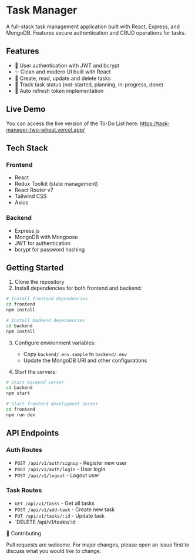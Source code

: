 # Task Manager

A full-stack task management application built with React, Express, and MongoDB. Features secure authentication and CRUD operations for tasks.

## Features

- 🔐 User authentication with JWT and bcrypt
- ✨ Clean and modern UI built with React
- 📝 Create, read, update and delete tasks
- 🎯 Track task status (not-started, planning, in-progress, done)
- 🔄 Auto refresh token implementation

## Live Demo

You can access the live version of the To-Do List here: https://task-manager-two-wheat.vercel.app/

## Tech Stack

### Frontend

- React
- Redux Toolkit (state management)
- React Router v7
- Tailwind CSS
- Axios

### Backend

- Express.js
- MongoDB with Mongoose
- JWT for authentication
- bcrypt for password hashing

## Getting Started

1. Clone the repository
2. Install dependencies for both frontend and backend:

```sh
# Install frontend dependencies
cd frontend
npm install

# Install backend dependencies
cd backend
npm install
```

3. Configure environment variables:

   - Copy `backend/.env.sample` to `backend/.env`
   - Update the MongoDB URI and other configurations

4. Start the servers:

```sh
# Start backend server
cd backend
npm start

# Start frontend development server
cd frontend
npm run dev
```

## API Endpoints

### Auth Routes

- `POST /api/v1/auth/signup` - Register new user
- `POST /api/v1/auth/login` - User login
- `POST /api/v1/logout` - Logout user

### Task Routes

- `GET /api/v1/tasks` - Get all tasks
- `POST /api/v1/add-task` - Create new task
- `PUT /api/v1/tasks/:id` - Update task
- `DELETE /api/v1/tasks/:id

🤝 Contributing

Pull requests are welcome. For major changes, please open an issue first to discuss what you would like to change.
